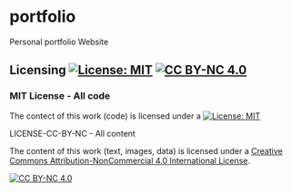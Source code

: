 # portfolio
Personal portfolio Website


## Licensing [![License: MIT](https://img.shields.io/badge/License-MIT-yellow.svg)](https://opensource.org/licenses/MIT)   [![CC BY-NC 4.0][cc-by-nc-shield]][cc-by-nc]


### MIT License - All code
The contect of this work (code) is licensed under a
[![License: MIT](https://img.shields.io/badge/License-MIT-yellow.svg)](https://opensource.org/licenses/MIT)  


LICENSE-CC-BY-NC - All content

The content of this work (text, images, data) is licensed under a
[Creative Commons Attribution-NonCommercial 4.0 International License][cc-by-nc].

[![CC BY-NC 4.0][cc-by-nc-image]][cc-by-nc]

[cc-by-nc]: https://creativecommons.org/licenses/by-nc/4.0/
[cc-by-nc-image]: https://licensebuttons.net/l/by-nc/4.0/88x31.png
[cc-by-nc-shield]: https://img.shields.io/badge/License-CC%20BY--NC%204.0-lightgrey.svg


